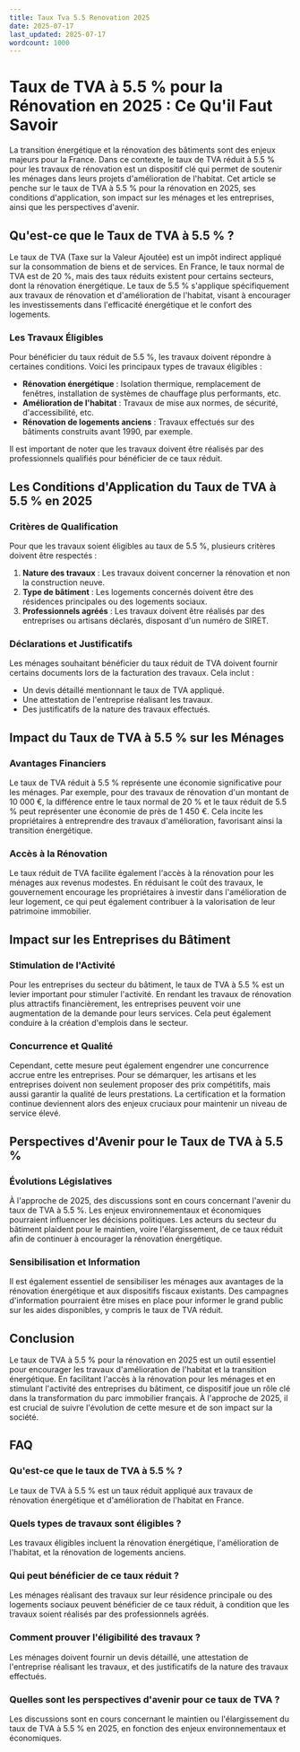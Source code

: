 ```yaml
---
title: Taux Tva 5.5 Renovation 2025
date: 2025-07-17
last_updated: 2025-07-17
wordcount: 1000
---
```


# Taux de TVA à 5.5 % pour la Rénovation en 2025 : Ce Qu'il Faut Savoir

La transition énergétique et la rénovation des bâtiments sont des enjeux majeurs pour la France. Dans ce contexte, le taux de TVA réduit à 5.5 % pour les travaux de rénovation est un dispositif clé qui permet de soutenir les ménages dans leurs projets d'amélioration de l'habitat. Cet article se penche sur le taux de TVA à 5.5 % pour la rénovation en 2025, ses conditions d'application, son impact sur les ménages et les entreprises, ainsi que les perspectives d'avenir.

## Qu'est-ce que le Taux de TVA à 5.5 % ?

Le taux de TVA (Taxe sur la Valeur Ajoutée) est un impôt indirect appliqué sur la consommation de biens et de services. En France, le taux normal de TVA est de 20 %, mais des taux réduits existent pour certains secteurs, dont la rénovation énergétique. Le taux de 5.5 % s'applique spécifiquement aux travaux de rénovation et d'amélioration de l'habitat, visant à encourager les investissements dans l'efficacité énergétique et le confort des logements.

### Les Travaux Éligibles

Pour bénéficier du taux réduit de 5.5 %, les travaux doivent répondre à certaines conditions. Voici les principaux types de travaux éligibles :

- **Rénovation énergétique** : Isolation thermique, remplacement de fenêtres, installation de systèmes de chauffage plus performants, etc.
- **Amélioration de l'habitat** : Travaux de mise aux normes, de sécurité, d'accessibilité, etc.
- **Rénovation de logements anciens** : Travaux effectués sur des bâtiments construits avant 1990, par exemple.

Il est important de noter que les travaux doivent être réalisés par des professionnels qualifiés pour bénéficier de ce taux réduit.

## Les Conditions d'Application du Taux de TVA à 5.5 % en 2025

### Critères de Qualification

Pour que les travaux soient éligibles au taux de 5.5 %, plusieurs critères doivent être respectés :

1. **Nature des travaux** : Les travaux doivent concerner la rénovation et non la construction neuve.
2. **Type de bâtiment** : Les logements concernés doivent être des résidences principales ou des logements sociaux.
3. **Professionnels agréés** : Les travaux doivent être réalisés par des entreprises ou artisans déclarés, disposant d'un numéro de SIRET.

### Déclarations et Justificatifs

Les ménages souhaitant bénéficier du taux réduit de TVA doivent fournir certains documents lors de la facturation des travaux. Cela inclut :

- Un devis détaillé mentionnant le taux de TVA appliqué.
- Une attestation de l'entreprise réalisant les travaux.
- Des justificatifs de la nature des travaux effectués.

## Impact du Taux de TVA à 5.5 % sur les Ménages

### Avantages Financiers

Le taux de TVA réduit à 5.5 % représente une économie significative pour les ménages. Par exemple, pour des travaux de rénovation d'un montant de 10 000 €, la différence entre le taux normal de 20 % et le taux réduit de 5.5 % peut représenter une économie de près de 1 450 €. Cela incite les propriétaires à entreprendre des travaux d'amélioration, favorisant ainsi la transition énergétique.

### Accès à la Rénovation

Le taux réduit de TVA facilite également l'accès à la rénovation pour les ménages aux revenus modestes. En réduisant le coût des travaux, le gouvernement encourage les propriétaires à investir dans l'amélioration de leur logement, ce qui peut également contribuer à la valorisation de leur patrimoine immobilier.

## Impact sur les Entreprises du Bâtiment

### Stimulation de l'Activité

Pour les entreprises du secteur du bâtiment, le taux de TVA à 5.5 % est un levier important pour stimuler l'activité. En rendant les travaux de rénovation plus attractifs financièrement, les entreprises peuvent voir une augmentation de la demande pour leurs services. Cela peut également conduire à la création d'emplois dans le secteur.

### Concurrence et Qualité

Cependant, cette mesure peut également engendrer une concurrence accrue entre les entreprises. Pour se démarquer, les artisans et les entreprises doivent non seulement proposer des prix compétitifs, mais aussi garantir la qualité de leurs prestations. La certification et la formation continue deviennent alors des enjeux cruciaux pour maintenir un niveau de service élevé.

## Perspectives d'Avenir pour le Taux de TVA à 5.5 %

### Évolutions Législatives

À l'approche de 2025, des discussions sont en cours concernant l'avenir du taux de TVA à 5.5 %. Les enjeux environnementaux et économiques pourraient influencer les décisions politiques. Les acteurs du secteur du bâtiment plaident pour le maintien, voire l'élargissement, de ce taux réduit afin de continuer à encourager la rénovation énergétique.

### Sensibilisation et Information

Il est également essentiel de sensibiliser les ménages aux avantages de la rénovation énergétique et aux dispositifs fiscaux existants. Des campagnes d'information pourraient être mises en place pour informer le grand public sur les aides disponibles, y compris le taux de TVA réduit.

## Conclusion

Le taux de TVA à 5.5 % pour la rénovation en 2025 est un outil essentiel pour encourager les travaux d'amélioration de l'habitat et la transition énergétique. En facilitant l'accès à la rénovation pour les ménages et en stimulant l'activité des entreprises du bâtiment, ce dispositif joue un rôle clé dans la transformation du parc immobilier français. À l'approche de 2025, il est crucial de suivre l'évolution de cette mesure et de son impact sur la société.

## FAQ

### Qu'est-ce que le taux de TVA à 5.5 % ?

Le taux de TVA à 5.5 % est un taux réduit appliqué aux travaux de rénovation énergétique et d'amélioration de l'habitat en France.

### Quels types de travaux sont éligibles ?

Les travaux éligibles incluent la rénovation énergétique, l'amélioration de l'habitat, et la rénovation de logements anciens.

### Qui peut bénéficier de ce taux réduit ?

Les ménages réalisant des travaux sur leur résidence principale ou des logements sociaux peuvent bénéficier de ce taux réduit, à condition que les travaux soient réalisés par des professionnels agréés.

### Comment prouver l'éligibilité des travaux ?

Les ménages doivent fournir un devis détaillé, une attestation de l'entreprise réalisant les travaux, et des justificatifs de la nature des travaux effectués.

### Quelles sont les perspectives d'avenir pour ce taux de TVA ?

Les discussions sont en cours concernant le maintien ou l'élargissement du taux de TVA à 5.5 % en 2025, en fonction des enjeux environnementaux et économiques.